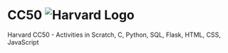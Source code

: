 # CC50 <img src="https://logos-world.net/wp-content/uploads/2020/12/Harvard-Logo.png" alt="Harvard Logo">
<p>Harvard CC50 - Activities in Scratch, C, Python, SQL, Flask, HTML, CSS, JavaScript<p>
